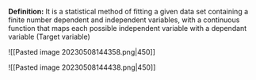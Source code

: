    

**Definition:**
It is a statistical method of fitting a given data set containing a finite number dependent and independent variables, with a continuous function that maps each possible independent variable with a dependant variable (Target variable)

![[Pasted image 20230508144358.png|450]]

![[Pasted image 20230508144438.png|450]]




